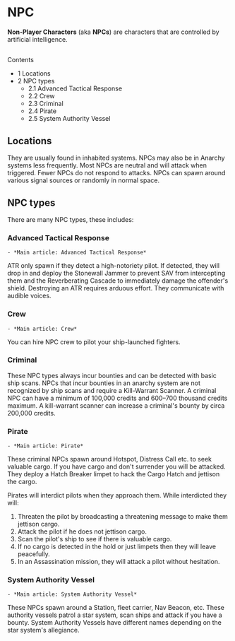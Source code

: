 # NPC
**Non-Player Characters** (aka **NPCs**) are characters that are controlled by artificial intelligence.  

## 

Contents

- 1 Locations
- 2 NPC types
    - 2.1 Advanced Tactical Response
    - 2.2 Crew
    - 2.3 Criminal
    - 2.4 Pirate
    - 2.5 System Authority Vessel

## Locations

They are usually found in inhabited systems. NPCs may also be in Anarchy systems less frequently. Most NPCs are neutral and will attack when triggered. Fewer NPCs do not respond to attacks. NPCs can spawn around various signal sources or randomly in normal space. 

## NPC types

There are many NPC types, these includes:

### Advanced Tactical Response

    - *Main article: Advanced Tactical Response*

ATR only spawn if they detect a high-notoriety pilot. If detected, they will drop in and deploy the Stonewall Jammer to prevent SAV from intercepting them and the Reverberating Cascade to immediately damage the offender's shield. Destroying an ATR requires arduous effort. They communicate with audible voices.  

### Crew

    - *Main article: Crew*

You can hire NPC crew to pilot your ship-launched fighters.

### Criminal

These NPC types always incur bounties and can be detected with basic ship scans. NPCs that incur bounties in an anarchy system are not recognized by ship scans and require a Kill-Warrant Scanner. A criminal NPC can have a minimum of 100,000 credits and 600–700 thousand credits maximum. A kill-warrant scanner can increase a criminal's bounty by circa 200,000 credits.

### Pirate

    - *Main article: Pirate*

These criminal NPCs spawn around Hotspot, Distress Call etc. to seek valuable cargo. If you have cargo and don't surrender you will be attacked. They deploy a Hatch Breaker limpet to hack the Cargo Hatch and jettison the cargo. 

Pirates will interdict pilots when they approach them. While interdicted they will:

1. Threaten the pilot by broadcasting a threatening message to make them jettison cargo.
2. Attack the pilot if he does not jettison cargo.
3. Scan the pilot's ship to see if there is valuable cargo.
4. If no cargo is detected in the hold or just limpets then they will leave peacefully.
5. In an Assassination mission, they will attack a pilot without hesitation.

### System Authority Vessel

    - *Main article: System Authority Vessel*

These NPCs spawn around a Station, fleet carrier, Nav Beacon, etc.  These authority vessels patrol a star system, scan ships and attack if you have a bounty. System Authority Vessels have different names depending on the star system's allegiance.